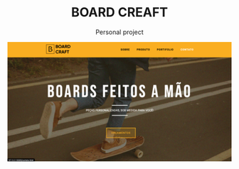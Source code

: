 <div align="center">
<h1>BOARD CREAFT</h1>
<p>Personal project</p>
</div>

<img src="./assets/images/preview.png">